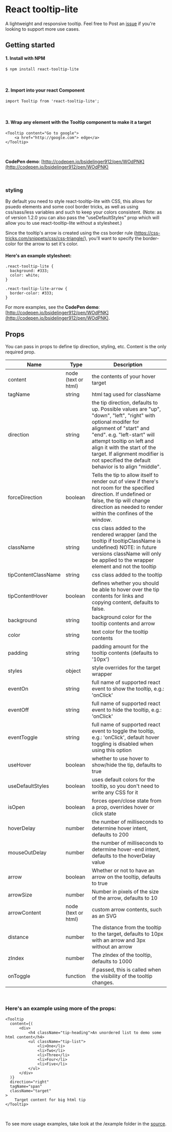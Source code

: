 # React tooltip-lite

A lightweight and responsive tooltip. Feel free to Post an [issue](https://github.com/bsidelinger912/react-tooltip-lite/issues) if you're looking to support more use cases.

## Getting started

#### 1. Install with NPM
```
$ npm install react-tooltip-lite
```
<br />

#### 2. Import into your react Component
```
import Tooltip from 'react-tooltip-lite';
```
<br />

#### 3. Wrap any element with the Tooltip component to make it a target
```
<Tooltip content="Go to google">
    <a href="http://google.com"> edge</a>
</Tooltip>
```

<br />

**CodePen demo**: [http://codepen.io/bsidelinger912/pen/WOdPNK](http://codepen.io/bsidelinger912/pen/WOdPNK)

<br />

### styling
By default you need to style react-tooltip-lite with CSS, this allows for psuedo elements and some cool border tricks, as well as using css/sass/less variables and such to keep your colors consistent. (Note: as of version 1.2.0 you can also pass the "useDefaultStyles" prop which will allow you to use react-tooltip-lite without a stylesheet.)  

Since the tooltip's arrow is created using the css border rule (https://css-tricks.com/snippets/css/css-triangle/), you'll want to specify the border-color for the arrow to set it's color. 

#### Here's an example stylesheet:

```
.react-tooltip-lite {
  background: #333;
  color: white;
}

.react-tooltip-lite-arrow {
  border-color: #333;
}
```
For more examples, see the **CodePen demo**: [http://codepen.io/bsidelinger912/pen/WOdPNK](http://codepen.io/bsidelinger912/pen/WOdPNK).

## Props
You can pass in props to define tip direction, styling, etc.  Content is the only required prop.

<table style="width: 100%">
  <thead>
    <tr>
      <th>Name</th>
      <th>Type</th>
      <th>Description</th>
    </tr>
  </thead>
  <tbody>
    <tr>
      <td>content</td>
      <td>node (text or html)</td>
      <td>the contents of your hover target</td>
    </tr>
    <tr>
      <td>tagName</td>
      <td>string</td>
      <td>html tag used for className</td>
    </tr>
    <tr>
      <td>direction</td>
      <td>string</td>
      <td>the tip direction, defaults to up.   Possible values are "up", "down", "left", "right" with optional modifer for alignment of "start" and "end".    e.g. "left-start" will attempt tooltip on left and align it with the start of the target.   If alignment modifier is not specified the default behavior is to align "middle".</td>
    </tr>
    <tr>
      <td>forceDirection</td>
      <td>boolean</td>
      <td>Tells the tip to allow itself to render out of view if there's not room for the specified direction.  If undefined or false, the tip will change direction as needed to render within the confines of the window.</td>
    </tr>
    <tr>
      <td>className</td>
      <td>string</td>
      <td>
        css class added to the rendered wrapper (and the tooltip if tooltipClassName is undefined)
        NOTE: in future versions className will only be applied to the wrapper element and not the tooltip
      </td>
    </tr>
    <tr>
      <td>tipContentClassName</td>
      <td>string</td>
      <td>css class added to the tooltip</td>
    </tr>
    <tr>
      <td>tipContentHover</td>
      <td>boolean</td>
      <td>defines whether you should be able to hover over the tip contents for links and copying content,
        defaults to false.</a>
    </tr>
    <tr>
      <td>background</td>
      <td>string</td>
      <td>background color for the tooltip contents and arrow</td>
    </tr>
    <tr>
      <td>color</td>
      <td>string</td>
      <td>text color for the tooltip contents</td>
    </tr>
    <tr>
      <td>padding</td>
      <td>string</td>
      <td>padding amount for the tooltip contents (defaults to '10px')</td>
    </tr>
    <tr>
      <td>styles</td>
      <td>object</td>
      <td>style overrides for the target wrapper</td>
    </tr>
    <tr>
      <td>eventOn</td>
      <td>string</td>
      <td>full name of supported react event to show the tooltip, e.g.: 'onClick'</td>
    </tr>
    <tr>
      <td>eventOff</td>
      <td>string</td>
      <td>full name of supported react event to hide the tooltip, e.g.: 'onClick'</td>
    </tr>
    <tr>
      <td>eventToggle</td>
      <td>string</td>
      <td>full name of supported react event to toggle the tooltip, e.g.: 'onClick', default hover toggling is disabled when using this option</td>
    </tr>
    <tr>
      <td>useHover</td>
      <td>boolean</td>
      <td>whether to use hover to show/hide the tip, defaults to true</td>
    </tr>
    <tr>
      <td>useDefaultStyles</td>
      <td>boolean</td>
      <td>uses default colors for the tooltip, so you don't need to write any CSS for it</td>
    </tr>
    <tr>
      <td>isOpen</td>
      <td>boolean</td>
      <td>forces open/close state from a prop, overrides hover or click state</td>
    </tr>
    <tr>
      <td>hoverDelay</td>
      <td>number</td>
      <td>the number of milliseconds to determine hover intent, defaults to 200</td>
    </tr>
    <tr>
      <td>mouseOutDelay</td>
      <td>number</td>
      <td>the number of milliseconds to determine hover-end intent, defaults to the hoverDelay value</td>
    </tr>
    <tr>
      <td>arrow</td>
      <td>boolean</td>
      <td>Whether or not to have an arrow on the tooltip, defaults to true</td>
    </tr>
    <tr>
      <td>arrowSize</td>
      <td>number</td>
      <td>Number in pixels of the size of the arrow, defaults to 10</td>
    </tr>
    <tr>
      <td>arrowContent</td>
      <td>node (text or html)</td>
      <td>custom arrow contents, such as an SVG</td>
    </tr>
    <tr>
      <td>distance</td>
      <td>number</td>
      <td>The distance from the tooltip to the target, defaults to 10px with an arrow and 3px without an arrow</td>
    </tr>
    <tr>
      <td>zIndex</td>
      <td>number</td>
      <td>The zIndex of the tooltip, defaults to 1000</td>
    </tr>
    <tr>
      <td>onToggle</td>
      <td>function</td>
      <td>if passed, this is called when the visibility of the tooltip changes.</td>
    </tr>
  </tbody>
</table>
<br />

### Here's an example using more of the props:

```
<Tooltip
  content={(
      <div>
          <h4 className="tip-heading">An unordered list to demo some html content</h4>
          <ul className="tip-list">
              <li>One</li>
              <li>Two</li>
              <li>Three</li>
              <li>Four</li>
              <li>Five</li>
          </ul>
      </div>
  )}
  direction="right"
  tagName="span"
  className="target"
>
    Target content for big html tip
</Tooltip>
```

<br />

To see more usage examples, take look at the /example folder in the [source](https://github.com/bsidelinger912/react-tooltip-lite).

